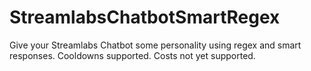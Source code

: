 # StreamlabsChatbotSmartRegex
 Give your Streamlabs Chatbot some personality using regex and smart responses. Cooldowns supported. Costs not yet supported.

